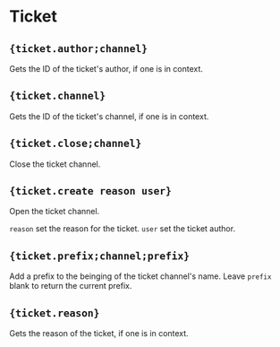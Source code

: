 # Ticket

## `{ticket.author;channel}`

Gets the ID of the ticket's author, if one is in context.

## `{ticket.channel}`

Gets the ID of the ticket's channel, if one is in context.

## `{ticket.close;channel}`

Close the ticket channel.

## `{ticket.create reason user}`

Open the ticket channel.

`reason` set the reason for the ticket.
`user` set the ticket author.

## `{ticket.prefix;channel;prefix}`

Add a prefix to the beinging of the ticket channel's name. Leave `prefix` blank to return the current prefix.

## `{ticket.reason}`

Gets the reason of the ticket, if one is in context.
